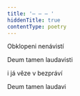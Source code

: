 ```yaml
---
title: '– – – '
hiddenTitle: true
contentType: poetry
---
```


<section>

Obklopeni nenávistí

Deum tamen laudavisti

i já věze v bezpráví

Deum tamen laudavi

</section>

